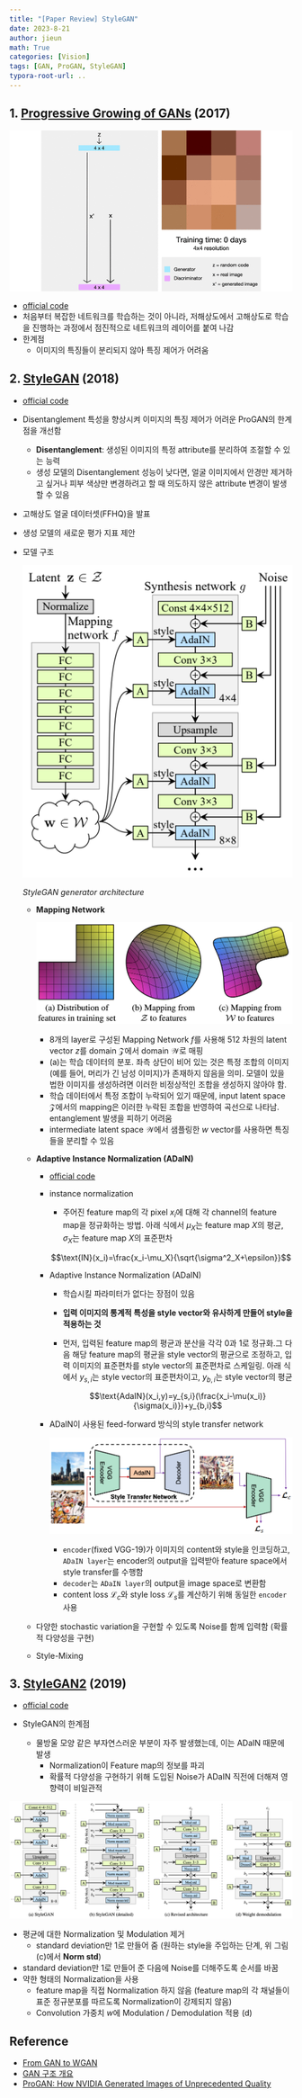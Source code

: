 ```yaml
---
title: "[Paper Review] StyleGAN"
date: 2023-8-21
author: jieun
math: True
categories: [Vision]
tags: [GAN, ProGAN, StyleGAN]
typora-root-url: ..
---
```


## 1. [Progressive Growing of GANs](https://arxiv.org/pdf/1710.10196.pdf) (2017)

![](/assets/img/gan/pggan.gif)
- [official code](https://github.com/tkarras/progressive_growing_of_gans)
- 처음부터 복잡한 네트워크를 학습하는 것이 아니라, 저해상도에서 고해상도로 학습을 진행하는 과정에서 점진적으로 네트워크의 레이어를 붙여 나감
- 한계점
  - 이미지의 특징들이 분리되지 않아 특징 제어가 어려움

## 2. [StyleGAN](https://arxiv.org/pdf/1812.04948.pdf) (2018)

- [official code](https://github.com/NVlabs/stylegan)

- Disentanglement 특성을 향상시켜 이미지의 특징 제어가 어려운 ProGAN의 한계점을 개선함
    - **Disentanglement**: 생성된 이미지의 특정 attribute를 분리하여 조절할 수 있는 능력
    - 생성 모델의 Disentanglement 성능이 낮다면, 얼굴 이미지에서 안경만 제거하고 싶거나 피부 색상만 변경하려고 할 때 의도하지 않은 attribute 변경이 발생할 수 있음
    
- 고해상도 얼굴 데이터셋(FFHQ)을 발표

- 생성 모델의 새로운 평가 지표 제안

- 모델 구조

    ![](/assets/img/gan/stylegan.png)

    _StyleGAN generator architecture_

    - **Mapping Network**
      
        ![](/assets/img/gan/stylegan1.png)
        
        - 8개의 layer로 구성된 Mapping Network $f$를 사용해 512 차원의 latent vector $z$를 domain $\mathcal{Z}$에서 domain $\mathcal{W}$로 매핑
        - (a)는 학습 데이터의 분포. 좌측 상단이 비어 있는 것은 특정 조합의 이미지(예를 들어, 머리가 긴 남성 이미지)가 존재하지 않음을 의미. 모델이 있을 법한 이미지를 생성하려면 이러한 비정상적인 조합을 생성하지 않아야 함.
        - 학습 데이터에서 특정 조합이 누락되어 있기 때문에, input latent space $\mathcal{Z}$에서의 mapping은 이러한 누락된 조합을 반영하여 곡선으로 나타남. entanglement 발생을 피하기 어려움
        - intermediate latent space $\mathcal{W}$에서 샘플링한 $w$ vector를 사용하면 특징들을 분리할 수 있음
        
    - **Adaptive Instance Normalization (ADaIN)**

        - [official code](https://github.com/xunhuang1995/AdaIN-style)

        - instance normalization

            - 주어진 feature map의 각 pixel $x_i$에 대해 각 channel의 feature map을 정규화하는 방법. 아래 식에서 $\mu_X$는 feature map $X$의 평균, $\sigma_X$는 feature map $X$의 표준편차

            $$\text{IN}(x_i)=\frac{x_i-\mu_X}{\sqrt{\sigma^2_X+\epsilon}}$$

        - Adaptive Instance Normalization (ADaIN)

            - 학습시킬 파라미터가 없다는 장점이 있음

            - **입력 이미지의 통계적 특성을 style vector와 유사하게 만들어 style을 적용하는 것**

            - 먼저, 입력된 feature map의 평균과 분산을 각각 0과 1로 정규화.그 다음 해당 feature map의 평균을 style vector의 평균으로 조정하고, 입력 이미지의 표준편차를 style vector의 표준편차로 스케일링. 아래 식에서 $y_{s,i}$는 style vector의 표준편차이고, $y_{b,i}$는 style vector의 평균

                $$\text{AdaIN}(x_i,y)=y_{s,i}(\frac{x_i-\mu(x_i)}{\sigma(x_i)})+y_{b,i}$$

        - ADaIN이 사용된 feed-forward 방식의 style transfer network

            ![](/assets/img/gan/adain.png)

            - `encoder`(fixed VGG-19)가 이미지의 content와 style을 인코딩하고, `ADaIN layer`는 encoder의 output을 입력받아 feature space에서 style transfer를 수행함
            - `decoder`는 `ADaIN layer`의 output을 image space로 변환함
            - content loss $\mathcal{L}_c$와 style loss $\mathcal{L}_s$를 계산하기 위해 동일한 `encoder` 사용

    - 다양한 stochastic variation을 구현할 수 있도록 Noise를 함께 입력함 (확률적 다양성을 구현)

    - Style-Mixing

## 3. [StyleGAN2](https://arxiv.org/pdf/1912.04958.pdf) (2019)

- [official code](https://github.com/NVlabs/stylegan2-ada-pytorch)

- StyleGAN의 한계점
  - 물방울 모양 같은 부자연스러운 부분이 자주 발생했는데, 이는 ADaIN 때문에 발생
    - Normalization이 Feature map의 정보를 파괴
    - 확률적 다양성을 구현하기 위해 도입된 Noise가 ADaIN 직전에 더해져 영향력이 비일관적

![](/assets/img/gan/stylegan2.png)

- 평균에 대한 Normalization 및 Modulation 제거
  - standard deviation만 1로 만들어 줌 (원하는 style을 주입하는 단계, 위 그림 (c)에서 **Norm std**)
- standard deviation만 1로 만들어 준 다음에 Noise를 더해주도록 순서를 바꿈
- 약한 형태의 Normalization을 사용
  - feature map을 직접 Normalization 하지 않음 (feature map의 각 채널들이 표준 정규분포를 따르도록 Normalization이 강제되지 않음)
  - Convolution 가중치 $w$에 Modulation / Demodulation 적용 (d)

## Reference

- [From GAN to WGAN](https://lilianweng.github.io/posts/2017-08-20-gan/)
- [GAN 구조 개요](https://developers.google.com/machine-learning/gan/gan_structure?hl=ko)
- [ProGAN: How NVIDIA Generated Images of Unprecedented Quality](https://towardsdatascience.com/progan-how-nvidia-generated-images-of-unprecedented-quality-51c98ec2cbd2)
